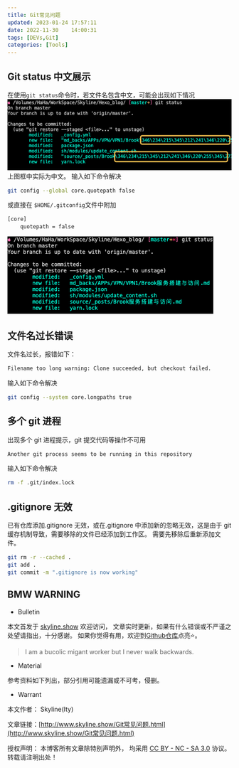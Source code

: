 ```yaml
---
title: Git常见问题
updated: 2023-01-24	17:57:11
date: 2022-11-30	14:00:31
tags: [DEVs,Git]
categories: [Tools]
---
```

            
            

## Git status 中文展示

在使用`git status`命令时，若文件名包含中文，可能会出现如下情况
![Git常见问题20220506142709](https://raw.githubusercontent.com/skylinety/blog-pics/master/imgs/Git%E5%B8%B8%E8%A7%81%E9%97%AE%E9%A2%9820220506142709.png)
上图框中实际为中文。
输入如下命令解决

```sh
git config --global core.quotepath false
```

或直接在 `$HOME/.gitconfig`文件中附加

```sh
[core]
    quotepath = false
```

![Git常见问题20220506142815](https://raw.githubusercontent.com/skylinety/blog-pics/master/imgs/Git%E5%B8%B8%E8%A7%81%E9%97%AE%E9%A2%9820220506142815.png)

## 文件名过长错误

文件名过长，报错如下：

```sh
Filename too long warning: Clone succeeded, but checkout failed.
```

输入如下命令解决

```sh
git config --system core.longpaths true
```

## 多个 git 进程
<!--more-->

出现多个 git 进程提示，git 提交代码等操作不可用

```sh
Another git process seems to be running in this repository
```

输入如下命令解决

```sh
rm -f .git/index.lock
```

## .gitignore 无效

已有仓库添加.gitignore 无效，或在.gitignore 中添加新的忽略无效，这是由于 git 缓存机制导致，需要移除的文件已经添加到工作区。
需要先移除后重新添加文件。

```sh
git rm -r --cached .
git add .
git commit -m ".gitignore is now working"

```

## BMW WARNING

- Bulletin

本文首发于 [skyline.show](http://www.skyline.show) 欢迎访问，
文章实时更新，如果有什么错误或不严谨之处望请指出，十分感谢。
如果你觉得有用，欢迎到[Github仓库](https://github.com/skylinety/Blog)点亮⭐️。

> I am a bucolic migant worker but I never walk backwards.

- Material

参考资料如下列出，部分引用可能遗漏或不可考，侵删。

>  

- Warrant

本文作者： Skyline(lty)

文章链接：[http://www.skyline.show/Git常见问题.html](http://www.skyline.show/Git常见问题.html)

授权声明： 本博客所有文章除特别声明外， 均采用 [CC BY - NC - SA 3.0](https://creativecommons.org/licenses/by-nc-sa/3.0/deed.zh) 协议。 转载请注明出处！
